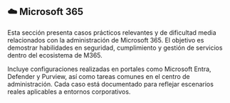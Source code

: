 ## ☁️ Microsoft 365

Esta sección presenta casos prácticos relevantes y de dificultad media relacionados con la administración de Microsoft 365. El objetivo es demostrar habilidades en seguridad, cumplimiento y gestión de servicios dentro del ecosistema de M365.

Incluye configuraciones realizadas en portales como Microsoft Entra, Defender y Purview, así como tareas comunes en el centro de administración. Cada caso está documentado para reflejar escenarios reales aplicables a entornos corporativos.
